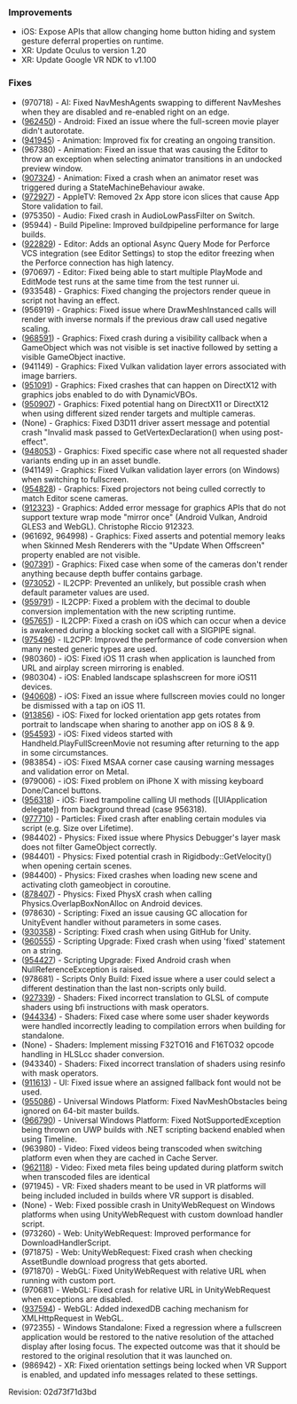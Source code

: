 ### Improvements

*   iOS: Expose APIs that allow changing home button hiding and system gesture deferral properties on runtime.
*   XR: Update Oculus to version 1.20
*   XR: Update Google VR NDK to v1.100

### Fixes

*   (970718) - AI: Fixed NavMeshAgents swapping to different NavMeshes when they are disabled and re-enabled right on an edge.
*   ([962450](https://issuetracker.unity3d.com/product/unity/issues/guid/962450/)) - Android: Fixed an issue where the full-screen movie player didn't autorotate.
*   ([941945](https://issuetracker.unity3d.com/product/unity/issues/guid/941945/)) - Animation: Improved fix for creating an ongoing transition.
*   (967380) - Animation: Fixed an issue that was causing the Editor to throw an exception when selecting animator transitions in an undocked preview window.
*   ([907324](https://issuetracker.unity3d.com/product/unity/issues/guid/907324/)) - Animation: Fixed a crash when an animator reset was triggered during a StateMachineBehaviour awake.
*   ([972927](https://issuetracker.unity3d.com/product/unity/issues/guid/972927/)) - AppleTV: Removed 2x App store icon slices that cause App Store validation to fail.
*   (975350) - Audio: Fixed crash in AudioLowPassFilter on Switch.
*   (95944) - Build Pipeline: Improved buildpipeline performance for large builds.
*   ([922829](https://issuetracker.unity3d.com/product/unity/issues/guid/922829/)) - Editor: Adds an optional Async Query Mode for Perforce VCS integration (see Editor Settings) to stop the editor freezing when the Perforce connection has high latency.
*   (970697) - Editor: Fixed being able to start multiple PlayMode and EditMode test runs at the same time from the test runner ui.
*   (933548) - Graphics: Fixed changing the projectors render queue in script not having an effect.
*   (956919) - Graphics: Fixed issue where DrawMeshInstanced calls will render with inverse normals if the previous draw call used negative scaling.
*   ([968591](https://issuetracker.unity3d.com/product/unity/issues/guid/968591/)) - Graphics: Fixed crash during a visibility callback when a GameObject which was not visible is set inactive followed by setting a visible GameObject inactive.
*   (941149) - Graphics: Fixed Vulkan validation layer errors associated with image barriers.
*   ([951091](https://issuetracker.unity3d.com/product/unity/issues/guid/951091/)) - Graphics: Fixed crashes that can happen on DirectX12 with graphics jobs enabled to do with DynamicVBOs.
*   ([950907](https://issuetracker.unity3d.com/product/unity/issues/guid/950907/)) - Graphics: Fixed potential hang on DirectX11 or DirectX12 when using different sized render targets and multiple cameras.
*   (None) - Graphics: Fixed D3D11 driver assert message and potential crash "Invalid mask passed to GetVertexDeclaration() when using post-effect".
*   ([948053](https://issuetracker.unity3d.com/product/unity/issues/guid/948053/)) - Graphics: Fixed specific case where not all requested shader variants ending up in an asset bundle.
*   (941149) - Graphics: Fixed Vulkan validation layer errors (on Windows) when switching to fullscreen.
*   ([954828](https://issuetracker.unity3d.com/product/unity/issues/guid/954828/)) - Graphics: Fixed projectors not being culled correctly to match Editor scene cameras.
*   ([912323](https://issuetracker.unity3d.com/product/unity/issues/guid/912323/)) - Graphics: Added error message for graphics APIs that do not support texture wrap mode "mirror once" (Android Vulkan, Android GLES3 and WebGL). Christophe Riccio 912323.
*   (961692, 964998) - Graphics: Fixed asserts and potential memory leaks when Skinned Mesh Renderers with the "Update When Offscreen" property enabled are not visible.
*   ([907391](https://issuetracker.unity3d.com/product/unity/issues/guid/907391/)) - Graphics: Fixed case when some of the cameras don't render anything because depth buffer contains garbage.
*   ([973052](https://issuetracker.unity3d.com/product/unity/issues/guid/973052/)) - IL2CPP: Prevented an unlikely, but possible crash when default parameter values are used.
*   ([959791](https://issuetracker.unity3d.com/product/unity/issues/guid/959791/)) - IL2CPP: Fixed a problem with the decimal to double conversion implementation with the new scripting runtime.
*   ([957651](https://issuetracker.unity3d.com/product/unity/issues/guid/957651/)) - IL2CPP: Fixed a crash on iOS which can occur when a device is awakened during a blocking socket call with a SIGPIPE signal.
*   ([975496](https://issuetracker.unity3d.com/product/unity/issues/guid/975496/)) - IL2CPP: Improved the performance of code conversion when many nested generic types are used.
*   (980360) - iOS: Fixed iOS 11 crash when application is launched from URL and airplay screen mirroring is enabled.
*   (980304) - iOS: Enabled landscape splashscreen for more iOS11 devices.
*   ([940608](https://issuetracker.unity3d.com/product/unity/issues/guid/940608/)) - iOS: Fixed an issue where fullscreen movies could no longer be dismissed with a tap on iOS 11.
*   ([913856](https://issuetracker.unity3d.com/product/unity/issues/guid/913856/)) - iOS: Fixed for locked orientation app gets rotates from portrait to landscape when sharing to another app on iOS 8 & 9.
*   ([954593](https://issuetracker.unity3d.com/product/unity/issues/guid/954593/)) - iOS: Fixed videos started with Handheld.PlayFullScreenMovie not resuming after returning to the app in some circumstances.
*   (983854) - iOS: Fixed MSAA corner case causing warning messages and validation error on Metal.
*   (979006) - iOS: Fixed problem on iPhone X with missing keyboard Done/Cancel buttons.
*   ([956318](https://issuetracker.unity3d.com/product/unity/issues/guid/956318/)) - iOS: Fixed trampoline calling UI methods (\[UIApplication delegate\]) from background thread (case 956318).
*   ([977710](https://issuetracker.unity3d.com/product/unity/issues/guid/977710/)) - Particles: Fixed crash after enabling certain modules via script (e.g. Size over Lifetime).
*   (984402) - Physics: Fixed issue where Physics Debugger's layer mask does not filter GameObject correctly.
*   (984401) - Physics: Fixed potential crash in Rigidbody::GetVelocity() when opening certain scenes.
*   (984400) - Physics: Fixed crashes when loading new scene and activating cloth gameobject in coroutine.
*   ([878407](https://issuetracker.unity3d.com/product/unity/issues/guid/878407/)) - Physics: Fixed PhysX crash when calling Physics.OverlapBoxNonAlloc on Android devices.
*   (978630) - Scripting: Fixed an issue causing GC allocation for UnityEvent handler without parameters in some cases.
*   ([930358](https://issuetracker.unity3d.com/product/unity/issues/guid/930358/)) - Scripting: Fixed crash when using GitHub for Unity.
*   ([960555](https://issuetracker.unity3d.com/product/unity/issues/guid/960555/)) - Scripting Upgrade: Fixed crash when using 'fixed' statement on a string.
*   ([954427](https://issuetracker.unity3d.com/product/unity/issues/guid/954427/)) - Scripting Upgrade: Fixed Android crash when NullReferenceException is raised.
*   (978681) - Scripts Only Build: Fixed issue where a user could select a different destination than the last non-scripts only build.
*   ([927339](https://issuetracker.unity3d.com/product/unity/issues/guid/927339/)) - Shaders: Fixed incorrect translation to GLSL of compute shaders using bfi instructions with mask operators.
*   ([944334](https://issuetracker.unity3d.com/product/unity/issues/guid/944334/)) - Shaders: Fixed case where some user shader keywords were handled incorrectly leading to compilation errors when building for standalone.
*   (None) - Shaders: Implement missing F32TO16 and F16TO32 opcode handling in HLSLcc shader conversion.
*   (943340) - Shaders: Fixed incorrect translation of shaders using resinfo with mask operators.
*   ([911613](https://issuetracker.unity3d.com/product/unity/issues/guid/911613/)) - UI: Fixed issue where an assigned fallback font would not be used.
*   ([955086](https://issuetracker.unity3d.com/product/unity/issues/guid/955086/)) - Universal Windows Platform: Fixed NavMeshObstacles being ignored on 64-bit master builds.
*   ([966790](https://issuetracker.unity3d.com/product/unity/issues/guid/966790/)) - Universal Windows Platform: Fixed NotSupportedException being thrown on UWP builds with .NET scripting backend enabled when using Timeline.
*   (963980) - Video: Fixed videos being transcoded when switching platform even when they are cached in Cache Server.
*   ([962118](https://issuetracker.unity3d.com/product/unity/issues/guid/962118/)) - Video: Fixed meta files being updated during platform switch when transcoded files are identical
*   (971945) - VR: Fixed shaders meant to be used in VR platforms will being included included in builds where VR support is disabled.
*   (None) - Web: Fixed possible crash in UnityWebRequest on Windows platforms when using UnityWebRequest with custom download handler script.
*   (973260) - Web: UnityWebRequest: Improved performance for DownloadHandlerScript.
*   (971875) - Web: UnityWebRequest: Fixed crash when checking AssetBundle download progress that gets aborted.
*   (971870) - WebGL: Fixed UnityWebRequest with relative URL when running with custom port.
*   (970681) - WebGL: Fixed crash for relative URL in UnityWebRequest when exceptions are disabled.
*   ([937594](https://issuetracker.unity3d.com/product/unity/issues/guid/937594/)) - WebGL: Added indexedDB caching mechanism for XMLHttpRequest in WebGL.
*   (972355) - Windows Standalone: Fixed a regression where a fullscreen application would be restored to the native resolution of the attached display after losing focus. The expected outcome was that it should be restored to the original resolution that it was launched on.
*   (986942) - XR: Fixed orientation settings being locked when VR Support is enabled, and updated info messages related to these settings.

Revision: 02d73f71d3bd